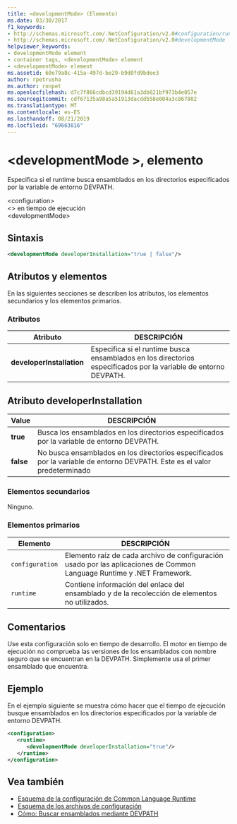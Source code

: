 ```yaml
---
title: <developmentMode> (Elemento)
ms.date: 03/30/2017
f1_keywords:
- http://schemas.microsoft.com/.NetConfiguration/v2.0#configuration/runtime/developmentMode
- http://schemas.microsoft.com/.NetConfiguration/v2.0#developmentMode
helpviewer_keywords:
- developmentMode element
- container tags, <developmentMode> element
- <developmentMode> element
ms.assetid: 60e79a8c-415a-497d-be29-b9d0fd9bdee3
author: rpetrusha
ms.author: ronpet
ms.openlocfilehash: d7c7f866cdbcd39194d61a3db821bf973b4e057e
ms.sourcegitcommit: cdf67135a98a5a51913dacddb58e004a3c867802
ms.translationtype: MT
ms.contentlocale: es-ES
ms.lasthandoff: 08/21/2019
ms.locfileid: "69663816"
---
```

# <a name="developmentmode-element"></a>\<developmentMode >, elemento
Especifica si el runtime busca ensamblados en los directorios especificados por la variable de entorno DEVPATH.  
  
 \<configuration>  
\<> en tiempo de ejecución  
\<developmentMode>  
  
## <a name="syntax"></a>Sintaxis  
  
```xml  
<developmentMode developerInstallation="true | false"/>  
```  
  
## <a name="attributes-and-elements"></a>Atributos y elementos  
 En las siguientes secciones se describen los atributos, los elementos secundarios y los elementos primarios.  
  
### <a name="attributes"></a>Atributos  
  
|Atributo|DESCRIPCIÓN|  
|---------------|-----------------|  
|**developerInstallation**|Especifica si el runtime busca ensamblados en los directorios especificados por la variable de entorno DEVPATH.|  
  
## <a name="developerinstallation-attribute"></a>Atributo developerInstallation  
  
|Value|DESCRIPCIÓN|  
|-----------|-----------------|  
|**true**|Busca los ensamblados en los directorios especificados por la variable de entorno DEVPATH.|  
|**false**|No busca ensamblados en los directorios especificados por la variable de entorno DEVPATH. Este es el valor predeterminado|  
  
### <a name="child-elements"></a>Elementos secundarios  
 Ninguno.  
  
### <a name="parent-elements"></a>Elementos primarios  
  
|Elemento|DESCRIPCIÓN|  
|-------------|-----------------|  
|`configuration`|Elemento raíz de cada archivo de configuración usado por las aplicaciones de Common Language Runtime y .NET Framework.|  
|`runtime`|Contiene información del enlace del ensamblado y de la recolección de elementos no utilizados.|  
  
## <a name="remarks"></a>Comentarios  
 Use esta configuración solo en tiempo de desarrollo. El motor en tiempo de ejecución no comprueba las versiones de los ensamblados con nombre seguro que se encuentran en la DEVPATH. Simplemente usa el primer ensamblado que encuentra.  
  
## <a name="example"></a>Ejemplo  
 En el ejemplo siguiente se muestra cómo hacer que el tiempo de ejecución busque ensamblados en los directorios especificados por la variable de entorno DEVPATH.  
  
```xml  
<configuration>  
   <runtime>  
      <developmentMode developerInstallation="true"/>  
   </runtime>  
</configuration>  
```  
  
## <a name="see-also"></a>Vea también

- [Esquema de la configuración de Common Language Runtime](index.md)
- [Esquema de los archivos de configuración](../index.md)
- [Cómo: Buscar ensamblados mediante DEVPATH](../../how-to-locate-assemblies-by-using-devpath.md)
